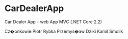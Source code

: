 # CarDealerApp
Car Dealer App - web App MVC (.NET Core 2.2)



Cz�onkowie
Piotr Rybka
Przemys�aw Dziki
Kamil Smolik